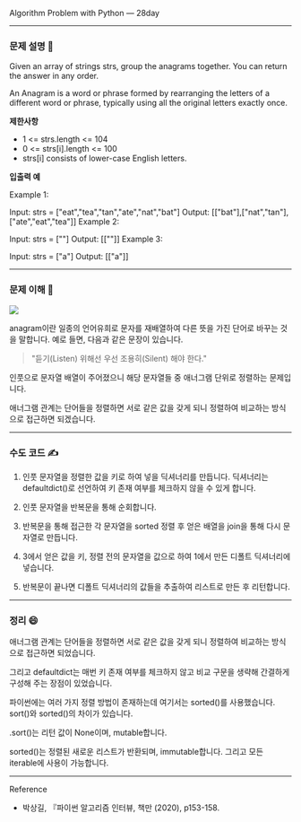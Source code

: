 
Algorithm Problem with Python — 28day

***

### **문제 설명 📖**

Given an array of strings strs, group the anagrams together. You can return the answer in any order.

An Anagram is a word or phrase formed by rearranging the letters of a different word or phrase, typically using all the original letters exactly once.


**제한사항**

- 1 <= strs.length <= 104
- 0 <= strs[i].length <= 100
- strs[i] consists of lower-case English letters.

**입출력 예**

Example 1:

Input: strs = ["eat","tea","tan","ate","nat","bat"]
Output: [["bat"],["nat","tan"],["ate","eat","tea"]]
Example 2:

Input: strs = [""]
Output: [[""]]
Example 3:

Input: strs = ["a"]
Output: [["a"]]



***
### **문제 이해 🔑**

![](https://images.velog.io/images/qmasem/post/df601156-a364-49fb-a74b-ea6550a2233c/%E1%84%89%E1%85%B3%E1%84%8F%E1%85%B3%E1%84%85%E1%85%B5%E1%86%AB%E1%84%89%E1%85%A3%E1%86%BA%202021-04-05%20%E1%84%8B%E1%85%A9%E1%84%8C%E1%85%A5%E1%86%AB%209.43.01.png)

anagram이란 일종의 언어유희로 문자를 재배열하여 다른 뜻을 가진 단어로 바꾸는 것을 말합니다.
예로 들면, 다음과 같은 문장이 있습니다.

> "듣기(Listen) 위해선 우선 조용히(Silent) 해야 한다."

인풋으로 문자열 배열이 주어졌으니 해당 문자열들 중 애너그램 단위로 정렬하는 문제입니다.

애너그램 관계는 단어들을 정렬하면 서로 같은 값을 갖게 되니 정렬하여 비교하는 방식으로 접근하면 되겠습니다.

***

### **수도 코드 ✍️**

1. 인풋 문자열을 정렬한 값을 키로 하여 넣을 딕셔너리를 만듭니다.
딕셔너리는 defaultdict()로 선언하여 키 존재 여부를 체크하지 않을 수 있게 합니다.

2. 인풋 문자열을 반복문을 통해 순회합니다.

3. 반복문을 통해 접근한 각 문자열을 sorted 정렬 후 얻은 배열을 join을 통해 다시 문자열로 만듭니다.

4. 3에서 얻은 값을 키, 정렬 전의 문자열을 값으로 하여 1에서 만든 디폴트 딕셔너리에 넣습니다.

5. 반복문이 끝나면 디폴트 딕셔너리의 값들을 추출하여 리스트로 만든 후 리턴합니다.


***


### 정리 😄

애너그램 관계는 단어들을 정렬하면 서로 같은 값을 갖게 되니 정렬하여 비교하는 방식으로 접근하면 되었습니다.

그리고 defaultdict는 매번 키 존재 여부를 체크하지 않고 비교 구문을 생략해 간결하게구성해 주는 장점이 있었습니다.

파이썬에는 여러 가지 정렬 방법이 존재하는데 여기서는 sorted()를 사용했습니다.
sort()와 sorted()의 차이가 있습니다.

<list>.sort()는 리턴 값이 None이며, mutable합니다.

sorted(<list>)는 정렬된 새로운 리스트가 반환되며, immutable합니다.
그리고 모든 iterable에 사용이 가능합니다.
  
***

Reference

- 박상길, 『파이썬 알고리즘 인터뷰, 책만 (2020), p153-158.




